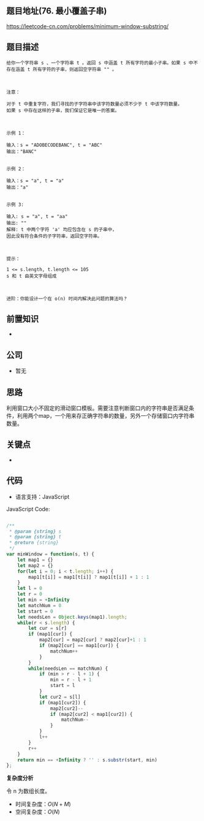 
## 题目地址(76. 最小覆盖子串)

https://leetcode-cn.com/problems/minimum-window-substring/

## 题目描述

```
给你一个字符串 s 、一个字符串 t 。返回 s 中涵盖 t 所有字符的最小子串。如果 s 中不存在涵盖 t 所有字符的子串，则返回空字符串 "" 。

 

注意：

对于 t 中重复字符，我们寻找的子字符串中该字符数量必须不少于 t 中该字符数量。
如果 s 中存在这样的子串，我们保证它是唯一的答案。

 

示例 1：

输入：s = "ADOBECODEBANC", t = "ABC"
输出："BANC"


示例 2：

输入：s = "a", t = "a"
输出："a"


示例 3:

输入: s = "a", t = "aa"
输出: ""
解释: t 中两个字符 'a' 均应包含在 s 的子串中，
因此没有符合条件的子字符串，返回空字符串。

 

提示：

1 <= s.length, t.length <= 105
s 和 t 由英文字母组成

 

进阶：你能设计一个在 o(n) 时间内解决此问题的算法吗？
```

## 前置知识

- 

## 公司

- 暂无

## 思路

利用窗口大小不固定的滑动窗口模板。需要注意判断窗口内的字符串是否满足条件，利用两个map，一个用来存正确字符串的数量，另外一个存储窗口内字符串数量。

## 关键点

-  

## 代码

- 语言支持：JavaScript

JavaScript Code:

```javascript

/**
 * @param {string} s
 * @param {string} t
 * @return {string}
 */
var minWindow = function(s, t) {
    let map1 = {}
    let map2 = {}
    for(let i = 0; i < t.length; i++) {
        map1[t[i]] = map1[t[i]] ? map1[t[i]] + 1 : 1
    }
    let l = 0
    let r = 0
    let min = +Infinity
    let matchNum = 0
    let start = 0
    let needsLen = Object.keys(map1).length;
    while(r < s.length) {
        let cur = s[r]
        if (map1[cur]) {
            map2[cur] = map2[cur] ? map2[cur]+1 : 1
            if (map2[cur] == map1[cur]) {
                matchNum++
            }
        }
        while(needsLen == matchNum) {
            if (min > r - l + 1) {
                min = r - l + 1
                start = l
            }
            let cur2 = s[l]
            if (map1[cur2]) {
                map2[cur2]--
                if (map2[cur2] < map1[cur2]) {
                    matchNum--
                }
            }
            l++
        }
        r++
    }
    return min == +Infinity ? '' : s.substr(start, min)
};

```


**复杂度分析**

令 n 为数组长度。

- 时间复杂度：$O(N+M)$
- 空间复杂度：$O(N)$


